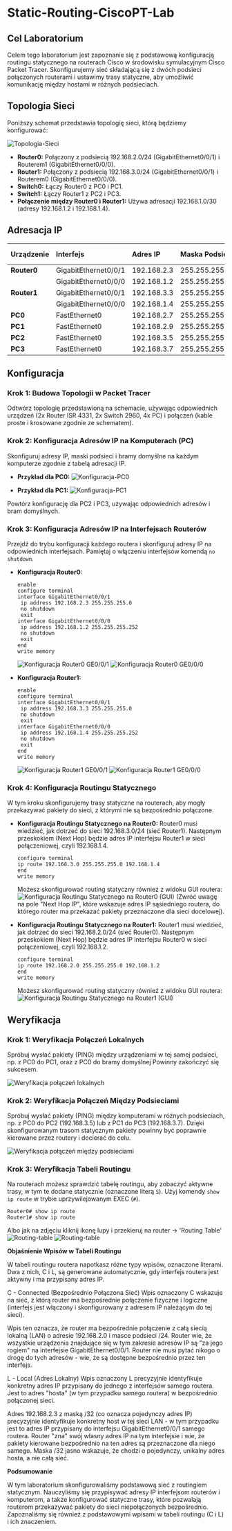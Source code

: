 # Static-Routing-CiscoPT-Lab

## Cel Laboratorium

Celem tego laboratorium jest zapoznanie się z podstawową konfiguracją routingu statycznego na routerach Cisco w środowisku symulacyjnym Cisco Packet Tracer. Skonfigurujemy sieć składającą się z dwóch podsieci połączonych routerami i ustawimy trasy statyczne, aby umożliwić komunikację między hostami w różnych podsieciach.

## Topologia Sieci

Poniższy schemat przedstawia topologię sieci, którą będziemy konfigurować:

![Topologia-Sieci](images/final-screen.PNG)

* **Router0:** Połączony z podsiecią 192.168.2.0/24 (GigabitEthernet0/0/1) i Routerem1 (GigabitEthernet0/0/0).
* **Router1:** Połączony z podsiecią 192.168.3.0/24 (GigabitEthernet0/0/1) i Routerem0 (GigabitEthernet0/0/0).
* **Switch0:** Łączy Router0 z PC0 i PC1.
* **Switch1:** Łączy Router1 z PC2 i PC3.
* **Połączenie między Router0 i Router1:** Używa adresacji 192.168.1.0/30 (adresy 192.168.1.2 i 192.168.1.4).

## Adresacja IP

| Urządzenie     | Interfejs         | Adres IP      | Maska Podsieci    | Brama Domyślna |
| :------------- | :---------------- | :------------ | :---------------- | :------------- |
| **Router0** | GigabitEthernet0/0/1 | 192.168.2.3   | 255.255.255.0     | N/A            |
|                | GigabitEthernet0/0/0 | 192.168.1.2   | 255.255.255.252   | N/A            |
| **Router1** | GigabitEthernet0/0/1 | 192.168.3.3   | 255.255.255.0     | N/A            |
|                | GigabitEthernet0/0/0 | 192.168.1.4   | 255.255.255.252   | N/A            |
| **PC0** | FastEthernet0     | 192.168.2.7   | 255.255.255.0     | 192.168.2.3    |
| **PC1** | FastEthernet0     | 192.168.2.9   | 255.255.255.0     | 192.168.2.3    |
| **PC2** | FastEthernet0     | 192.168.3.5   | 255.255.255.0     | 192.168.3.3    |
| **PC3** | FastEthernet0     | 192.168.3.7   | 255.255.255.0     | 192.168.3.3    |

## Konfiguracja

### Krok 1: Budowa Topologii w Packet Tracer

Odtwórz topologię przedstawioną na schemacie, używając odpowiednich urządzeń (2x Router ISR 4331, 2x Switch 2960, 4x PC) i połączeń (kable proste i krosowane zgodnie ze schematem).

### Krok 2: Konfiguracja Adresów IP na Komputerach (PC)

Skonfiguruj adresy IP, maski podsieci i bramy domyślne na każdym komputerze zgodnie z tabelą adresacji IP.

* **Przykład dla PC0:**
    ![Konfiguracja-PC0](images/pc0%20config.PNG)

* **Przykład dla PC1:**
    ![Konfiguracja-PC1](images/pc1%20config.PNG)

Powtórz konfigurację dla PC2 i PC3, używając odpowiednich adresów i bram domyślnych.

### Krok 3: Konfiguracja Adresów IP na Interfejsach Routerów

Przejdź do trybu konfiguracji każdego routera i skonfiguruj adresy IP na odpowiednich interfejsach. Pamiętaj o włączeniu interfejsów komendą `no shutdown`.

* **Konfiguracja Router0:**

    ```cisco
    enable
    configure terminal
    interface GigabitEthernet0/0/1
     ip address 192.168.2.3 255.255.255.0
     no shutdown
     exit
    interface GigabitEthernet0/0/0
     ip address 192.168.1.2 255.255.255.252
     no shutdown
     exit
    end
    write memory
    ```
    ![Konfiguracja Router0 GE0/0/1](images/router0%202.3.PNG)
    ![Konfiguracja Router0 GE0/0/0](images/router0%201.2.PNG)

* **Konfiguracja Router1:**

    ```cisco
    enable
    configure terminal
    interface GigabitEthernet0/0/1
     ip address 192.168.3.3 255.255.255.0
     no shutdown
     exit
    interface GigabitEthernet0/0/0
     ip address 192.168.1.4 255.255.255.252
     no shutdown
     exit
    end
    write memory
    ```
    ![Konfiguracja Router1 GE0/0/1](images/router1%203.3.PNG)
    ![Konfiguracja Router1 GE0/0/0](images/router1%201.4.PNG)

### Krok 4: Konfiguracja Routingu Statycznego

W tym kroku skonfigurujemy trasy statyczne na routerach, aby mogły przekazywać pakiety do sieci, z którymi nie są bezpośrednio połączone.

* **Konfiguracja Routingu Statycznego na Router0:**
    Router0 musi wiedzieć, jak dotrzeć do sieci 192.168.3.0/24 (sieć Router1). Następnym przeskokiem (Next Hop) będzie adres IP interfejsu Router1 w sieci połączeniowej, czyli 192.168.1.4.

    ```cisco
    configure terminal
    ip route 192.168.3.0 255.255.255.0 192.168.1.4
    end
    write memory
    ```
    Możesz skonfigurować routing statyczny również z widoku GUI routera:
    ![Konfiguracja Routingu Statycznego na Router0 (GUI)](images/static%20routing%20r0.png)
    (Zwróć uwagę na pole "Next Hop IP", które wskazuje adres IP sąsiedniego routera, do którego router ma przekazać pakiety przeznaczone dla sieci docelowej).

* **Konfiguracja Routingu Statycznego na Router1:**
    Router1 musi wiedzieć, jak dotrzeć do sieci 192.168.2.0/24 (sieć Router0). Następnym przeskokiem (Next Hop) będzie adres IP interfejsu Router0 w sieci połączeniowej, czyli 192.168.1.2.

    ```cisco
    configure terminal
    ip route 192.168.2.0 255.255.255.0 192.168.1.2
    end
    write memory
    ```
    Możesz skonfigurować routing statyczny również z widoku GUI routera:
    ![Konfiguracja Routingu Statycznego na Router1 (GUI)](images/static%20routing%20r1.PNG)


## Weryfikacja

### Krok 1: Weryfikacja Połączeń Lokalnych

Spróbuj wysłać pakiety (PING) między urządzeniami w tej samej podsieci, np. z PC0 do PC1, oraz z PC0 do bramy domyślnej 
Powinny zakończyć się sukcesem.

![Weryfikacja połączeń lokalnych](images/communication-192.168.2.3-to-pc0,pc1-pc0-to-pc1.PNG)

### Krok 2: Weryfikacja Połączeń Między Podsieciami

Spróbuj wysłać pakiety (PING) między komputerami w różnych podsieciach, np. z PC0 do PC2 (192.168.3.5) lub z PC1 do PC3 (192.168.3.7). Dzięki skonfigurowanym trasom statycznym pakiety powinny być poprawnie kierowane przez routery i docierać do celu.

![Weryfikacja połączeń między podsieciami](images/communication-to-other-network-beetwen-pc.PNG)

### Krok 3: Weryfikacja Tabeli Routingu

Na routerach możesz sprawdzić tabelę routingu, aby zobaczyć aktywne trasy, w tym te dodane statycznie (oznaczone literą `S`). Użyj komendy `show ip route` w trybie uprzywilejowanym EXEC (`#`).

```cisco
Router0# show ip route
Router1# show ip route
```

Albo jak na zdjęciu kliknij ikonę lupy i przekieruj na router -> 'Routing Table'
![Routing-table](images/routing%20table%20manage.PNG)
![Routing-table](images/routing-table-summary.PNG)

**Objaśnienie Wpisów w Tabeli Routingu**

W tabeli routingu routera napotkasz różne typy wpisów, oznaczone literami. Dwa z nich, C i L, są generowane automatycznie, gdy interfejs routera jest aktywny i ma przypisany adres IP.

C - Connected (Bezpośrednio Połączona Sieć)
Wpis oznaczony C wskazuje na sieć, z którą router ma bezpośrednie połączenie fizyczne i logiczne (interfejs jest włączony i skonfigurowany z adresem IP należącym do tej sieci).

Wpis ten oznacza, że router ma bezpośrednie połączenie z całą siecią lokalną (LAN) o adresie 192.168.2.0 i masce podsieci /24. Router wie, że wszystkie urządzenia znajdujące się w tym zakresie adresów IP są "za jego rogiem" na interfejsie GigabitEthernet0/0/1. Router nie musi pytać nikogo o drogę do tych adresów - wie, że są dostępne bezpośrednio przez ten interfejs.

L - Local (Adres Lokalny)
Wpis oznaczony L precyzyjnie identyfikuje konkretny adres IP przypisany do jednego z interfejsów samego routera. Jest to adres "hosta" (w tym przypadku samego routera) w bezpośrednio połączonej sieci.

Adres 192.168.2.3 z maską /32 (co oznacza pojedynczy adres IP) precyzyjnie identyfikuje konkretny host w tej sieci LAN - w tym przypadku jest to adres IP przypisany do interfejsu GigabitEthernet0/0/1 samego routera. Router "zna" swój własny adres IP na tym interfejsie i wie, że pakiety kierowane bezpośrednio na ten adres są przeznaczone dla niego samego. Maska /32 jasno wskazuje, że chodzi o pojedynczy, unikalny adres hosta, a nie całą sieć.

**Podsumowanie**

W tym laboratorium skonfigurowaliśmy podstawową sieć z routingiem statycznym. Nauczyliśmy się przypisywać adresy IP interfejsom routerów i komputerom, a także konfigurować statyczne trasy, które pozwalają routerom przekazywać pakiety do sieci niepołączonych bezpośrednio. Zapoznaliśmy się również z podstawowymi wpisami w tabeli routingu (C i L) i ich znaczeniem.
